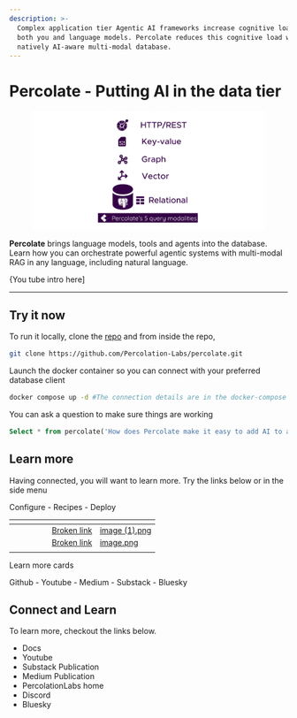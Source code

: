 ```yaml
---
description: >-
  Complex application tier Agentic AI frameworks increase cognitive load for
  both you and language models. Percolate reduces this cognitive load with a
  natively AI-aware multi-modal database.
---
```


# Percolate - Putting AI in the data tier

<figure><img src=".gitbook/assets/image (1).png" alt=""><figcaption></figcaption></figure>

**Percolate** brings language models, tools and agents into the database. Learn how you can orchestrate powerful agentic systems with multi-modal RAG in any language, including natural language.

{You tube intro here]

***

## Try it now

To run it locally, clone the [repo](https://github.com/Percolation-Labs/percolate) and from inside the repo,

```bash
git clone https://github.com/Percolation-Labs/percolate.git
```

Launch the docker container so you can connect with your preferred database client

```bash
docker compose up -d #The connection details are in the docker-compose file
```

You can ask a question to make sure things are working

```sql
Select * from percolate('How does Percolate make it easy to add AI to applications?')
```

## Learn more

Having connected, you will want to learn more. Try the links below or in the side menu

Configure - Recipes - Deploy&#x20;

<table data-view="cards"><thead><tr><th></th><th></th><th data-hidden></th><th data-hidden></th><th data-hidden></th><th data-hidden data-card-target data-type="content-ref"></th><th data-hidden data-card-cover data-type="files"></th></tr></thead><tbody><tr><td></td><td></td><td></td><td></td><td></td><td><a href="broken-reference">Broken link</a></td><td><a href=".gitbook/assets/image (1).png">image (1).png</a></td></tr><tr><td></td><td></td><td></td><td></td><td></td><td><a href="broken-reference">Broken link</a></td><td><a href=".gitbook/assets/image.png">image.png</a></td></tr><tr><td></td><td></td><td></td><td></td><td></td><td></td><td></td></tr></tbody></table>

Learn more cards

Github - Youtube - Medium - Substack - Bluesky&#x20;

## Connect and Learn

To learn more, checkout the links below.

* Docs
* Youtube
* Substack Publication
* Medium Publication
* PercolationLabs home
* Discord
* Bluesky
